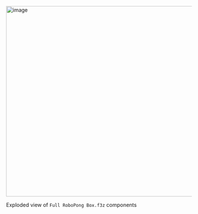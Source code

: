 <img width="517" alt="image" src="https://github.com/epfl-cs358/2024sp-robopong/assets/36088255/4a9945e2-95a8-4a1c-a119-f1873729653b">

Exploded view of `Full RoboPong Box.f3z` components
